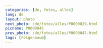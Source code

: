 ```yaml
---
categories: [de, fotos, alles]
lang: de
layout: photo
next_photo: /de/fotos/alles/P0000029.html
picname: P0000045
prev_photo: /de/fotos/alles/P0000047.html
tags: [Feigenbaum]
---
```

